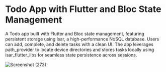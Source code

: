 # Todo App with Flutter and Bloc State Management
A Todo app built with Flutter and Bloc state management, featuring persistent storage using Isar, a high-performance NoSQL database. Users can add, complete, and delete tasks with a clean UI. The app leverages path_provider to locate device directories and stores tasks locally using isar_flutter_libs for seamless state persistence across sessions.

![Screenshot (273)](https://github.com/user-attachments/assets/4ffc5f7d-6b52-4248-91f2-4a3096f6b8b6)
